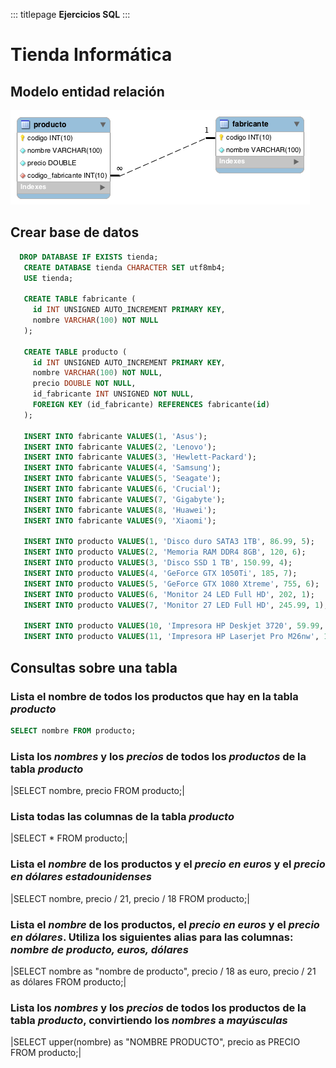 ::: titlepage
**Ejercicios SQL**
:::

# Tienda Informática

## Modelo entidad relación

![image](assets/entidad-relacion.png)

## Crear base de datos

``` sql
  DROP DATABASE IF EXISTS tienda;
   CREATE DATABASE tienda CHARACTER SET utf8mb4;
   USE tienda;
   
   CREATE TABLE fabricante (
     id INT UNSIGNED AUTO_INCREMENT PRIMARY KEY,
     nombre VARCHAR(100) NOT NULL
   );
   
   CREATE TABLE producto (
     id INT UNSIGNED AUTO_INCREMENT PRIMARY KEY,
     nombre VARCHAR(100) NOT NULL,
     precio DOUBLE NOT NULL,
     id_fabricante INT UNSIGNED NOT NULL,
     FOREIGN KEY (id_fabricante) REFERENCES fabricante(id)
   );
   
   INSERT INTO fabricante VALUES(1, 'Asus');
   INSERT INTO fabricante VALUES(2, 'Lenovo');
   INSERT INTO fabricante VALUES(3, 'Hewlett-Packard');
   INSERT INTO fabricante VALUES(4, 'Samsung');
   INSERT INTO fabricante VALUES(5, 'Seagate');
   INSERT INTO fabricante VALUES(6, 'Crucial');
   INSERT INTO fabricante VALUES(7, 'Gigabyte');
   INSERT INTO fabricante VALUES(8, 'Huawei');
   INSERT INTO fabricante VALUES(9, 'Xiaomi');
   
   INSERT INTO producto VALUES(1, 'Disco duro SATA3 1TB', 86.99, 5);
   INSERT INTO producto VALUES(2, 'Memoria RAM DDR4 8GB', 120, 6);
   INSERT INTO producto VALUES(3, 'Disco SSD 1 TB', 150.99, 4);
   INSERT INTO producto VALUES(4, 'GeForce GTX 1050Ti', 185, 7);
   INSERT INTO producto VALUES(5, 'GeForce GTX 1080 Xtreme', 755, 6);
   INSERT INTO producto VALUES(6, 'Monitor 24 LED Full HD', 202, 1);
   INSERT INTO producto VALUES(7, 'Monitor 27 LED Full HD', 245.99, 1);
  
   INSERT INTO producto VALUES(10, 'Impresora HP Deskjet 3720', 59.99, 3);
   INSERT INTO producto VALUES(11, 'Impresora HP Laserjet Pro M26nw', 180, 3);
```

## Consultas sobre una tabla

### Lista el nombre de todos los productos que hay en la tabla ***producto***

```sql
SELECT nombre FROM producto;
```

### Lista los ***nombres*** y los ***precios*** de todos los ***productos*** de la tabla ***producto*** 

\|SELECT nombre, precio FROM producto;\|

### Lista todas las columnas de la tabla ***producto***

\|SELECT \* FROM producto;\|

### Lista el ***nombre*** de los productos y el ***precio en euros*** y el ***precio en dólares estadounidenses***

\|SELECT nombre, precio / 21, precio / 18 FROM producto;\|

### Lista el ***nombre*** de los productos, el ***precio en euros*** y el ***precio en dólares***. Utiliza los siguientes alias para las columnas: ***nombre de producto, euros, dólares***

\|SELECT nombre as \"nombre de producto\", precio / 18 as euro, precio /
21 as dólares FROM producto;\|

### Lista los ***nombres*** y los ***precios*** de todos los productos de la tabla ***producto***, convirtiendo los ***nombres*** a ***mayúsculas***

\|SELECT upper(nombre) as \"NOMBRE PRODUCTO\", precio as PRECIO FROM
producto;\|
